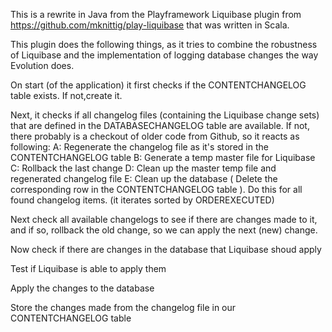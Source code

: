 This is a rewrite in Java from the Playframework Liquibase plugin
from https://github.com/mknittig/play-liquibase that was written in
Scala.

This plugin does the following things, as it tries to combine the robustness of Liquibase and the implementation of
logging database changes the way Evolution does.

On start (of the application) it first checks if the CONTENTCHANGELOG table exists. If not,create it.

Next, it checks if all changelog files (containing the Liquibase change sets) that are defined in the
DATABASECHANGELOG table are available.
If not, there probably is a checkout of older code from Github, so it reacts as following:
A: Regenerate the changelog file as it's stored in the CONTENTCHANGELOG table
B: Generate a temp master file for Liquibase
C: Rollback the last change
D: Clean up the master temp file and regenerated changelog file
E: Clean up the database ( Delete the corresponding row in the CONTENTCHANGELOG table ).
Do this for all found changelog items. (it iterates sorted by ORDEREXECUTED)

Next check all available changelogs to see if there are changes made to it, and if so, rollback the old change, so
we can apply the next (new) change.


Now check if there are changes in the database that Liquibase shoud apply

Test if Liquibase is able to apply them

Apply the changes to the database

Store the changes made from the changelog file in our CONTENTCHANGELOG table
